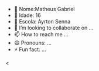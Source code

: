 - 👋 Nome:Matheus Gabriel
- 👀 Idade: 16
- 🌱 Escola: Ayrton Senna
- 💞️ I’m looking to collaborate on ...
- 📫 How to reach me ...
- 😄 Pronouns: ...
- ⚡ Fun fact: ...

<
